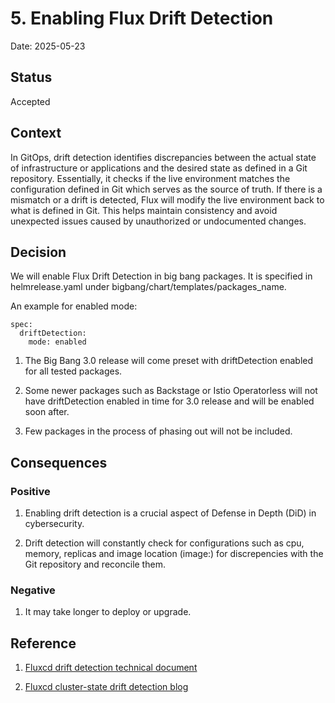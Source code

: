# 5. Enabling Flux Drift Detection  

Date: 2025-05-23 

## Status 

Accepted 

## Context 

In GitOps, drift detection identifies discrepancies between the actual state of infrastructure or applications and the desired state as defined in a Git repository. Essentially, it checks if the live environment matches the configuration defined in Git which serves as the source of truth. If there is a mismatch or a drift is detected, Flux will modify the live environment back to what is defined in Git.  This helps maintain consistency and avoid unexpected issues caused by unauthorized or undocumented changes. 

## Decision 

We will enable Flux Drift Detection in big bang packages.  It is specified in helmrelease.yaml under bigbang/chart/templates/packages_name. 

An example for enabled mode:
```
spec:
  driftDetection:
    mode: enabled
```

1. The Big Bang 3.0 release will come preset with driftDetection enabled for all tested packages. 

2. Some newer packages such as Backstage or Istio Operatorless will not have driftDetection enabled in time for 3.0 release and will be enabled soon after. 

3. Few packages in the process of phasing out will not be included.

## Consequences 

### Positive 

1. Enabling drift detection is a crucial aspect of Defense in Depth (DiD) in cybersecurity. 

2. Drift detection will constantly check for configurations such as cpu, memory, replicas and image location (image:) for discrepencies with the Git repository and reconcile them.

### Negative  

1. It may take longer to deploy or upgrade. 

## Reference

1. [Fluxcd drift detection technical document](https://fluxcd.io/flux/components/helm/helmreleases/#drift-detection)

2. [Fluxcd cluster-state drift detection blog](https://github.com/fluxcd/helm-controller/issues/643)